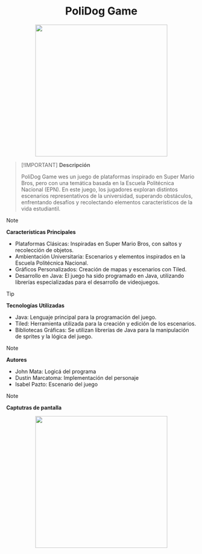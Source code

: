 <h1 align='center'> 
 PoliDog Game 
</h1>
<div align='center'><img  height=350px src='https://github.com/user-attachments/assets/16eeaf01-15b1-486e-aa97-19dbc1671866'></div>


>
> [!IMPORTANT]
> **Descripción**
>
> PoliDog Game wes un juego de plataformas inspirado en Super Mario Bros, pero con una temática basada en la Escuela Politécnica Nacional (EPN). En este juego, los jugadores exploran distintos escenarios representativos de la universidad, superando obstáculos, enfrentando desafíos y recolectando elementos característicos de la vida estudiantil.
>

> [!NOTE]
> **Características Principales**
>
>  * Plataformas Clásicas: Inspiradas en Super Mario Bros, con saltos y recolección de objetos.
>  * Ambientación Universitaria: Escenarios y elementos inspirados en la Escuela Politécnica Nacional.
>  * Gráficos Personalizados: Creación de mapas y escenarios con Tiled.
>  * Desarrollo en Java: El juego ha sido programado en Java, utilizando librerías especializadas para el desarrollo de videojuegos.

> [!TIP]
> **Tecnologías Utilizadas**
> * Java: Lenguaje principal para la programación del juego.
> * Tiled: Herramienta utilizada para la creación y edición de los escenarios.
> * Bibliotecas Gráficas: Se utilizan librerías de Java para la manipulación de sprites y la lógica del juego.

> [!NOTE]
> **Autores**
> * John Mata: Logicá del programa
> * Dustin Marcatoma: Implementación del personaje
> * Isabel Pazto: Escenario del juego

> [!NOTE]
> **Captutras de pantalla**

<div align='center'><img  height=350px src='https://github.com/user-attachments/assets/f0a3b0b6-96f9-4bc5-a634-414ae8007f45'></div>

